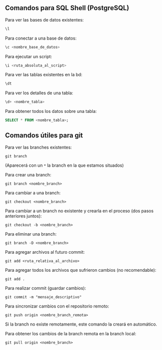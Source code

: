 ## Comandos para SQL Shell (PostgreSQL)

Para ver las bases de datos existentes:
```sql
\l
```

Para conectar a una base de datos:
```sql
\c <nombre_base_de_datos>
```

Para ejecutar un script:
```sql
\i <ruta_absoluta_al_script>
```

Para ver las tablas existentes en la bd:
```sql
\dt
```

Para ver los detalles de una tabla:
```sql
\d+ <nombre_tabla>
```

Para obtener todos los datos sobre una tabla:
```sql
SELECT * FROM <nombre_tabla>;
```

## Comandos útiles para git

Para ver las branches existentes:
```terminal
git branch
```
(Aparecerá con un `*` la branch en la que estamos situados)

Para crear una branch:
```terminal
git branch <nombre_branch>
```

Para cambiar a una branch:
```terminal
git checkout <nombre_branch>
```

Para cambiar a un branch no existente y crearla en el proceso (dos pasos anteriores juntos):
```terminal
git checkout -b <nombre_branch>
```

Para eliminar una branch:
```terminal
git branch -D <nombre_branch>
```

Para agregar archivos al futuro commit:
```terminal
git add <ruta_relativa_al_archivo>
```

Para agregar todos los archivos que sufrieron cambios (no recomendable):
```terminal
git add .
```

Para realizar commit (guardar cambios):
```terminal
git commit -m "mensaje_descriptivo"
```

Para sincronizar cambios con el repositorio remoto:
```terminal
git push origin <nombre_branch_remota>
```
Si la branch no existe remotamente, este comando la creará en automático.

Para obtener los cambios de la branch remota en la branch local:
```terminal
git pull origin <nombre_branch>
```